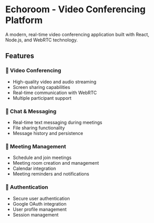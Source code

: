 # Echoroom - Video Conferencing Platform

A modern, real-time video conferencing application built with React, Node.js, and WebRTC technology.

## Features

### 🎥 Video Conferencing
- High-quality video and audio streaming
- Screen sharing capabilities
- Real-time communication with WebRTC
- Multiple participant support

### 💬 Chat & Messaging
- Real-time text messaging during meetings
- File sharing functionality
- Message history and persistence

### 📅 Meeting Management
- Schedule and join meetings
- Meeting room creation and management
- Calendar integration
- Meeting reminders and notifications

### 🔐 Authentication
- Secure user authentication
- Google OAuth integration
- User profile management
- Session management



